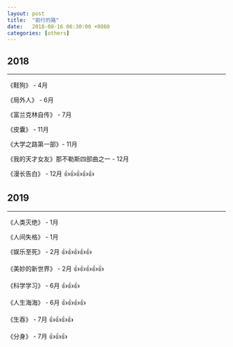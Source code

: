 ```yaml
---
layout: post
title:  "前行的路"
date:   2018-08-16 06:30:00 +0860
categories: [others]
---
```


## 2018
---

《鞋狗》 - 4月

《局外人》 - 6月

《富兰克林自传》 - 7月

《皮囊》 - 11月

《大学之路第一部》- 11月

《我的天才女友》那不勒斯四部曲之一 - 12月

《漫长告白》 - 12月    👍👍👍👍👍

## 2019
---

《人类灭绝》 - 1月

《人间失格》 - 1月

《娱乐至死》 - 2月     👍👍👍👍👍

《美妙的新世界》 - 2月   👍👍👍👍👍

《科学学习》 - 6月 👍👍👍

《人生海海》 - 6月 👍👍👍👍

《生吞》 -  7月 👍👍👍👍

《分身》 - 7月  👍👍👍

